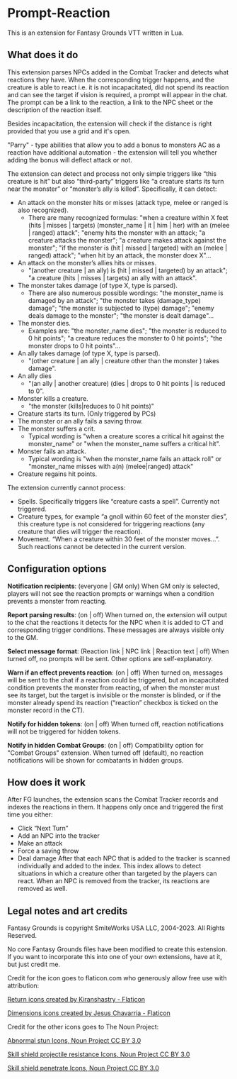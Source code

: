 # Prompt-Reaction
This is an extension for Fantasy Grounds VTT written in Lua.

## What does it do

This extension parses NPCs added in the Combat Tracker and detects what reactions they have. When the corresponding trigger happens, and the creature is able to react i.e. it is not incapacitated, did not spend its reaction and can see the target if vision is required, a prompt will appear in the chat. The prompt can be a link to the reaction, a link to the NPC sheet or the description of the reaction itself.

Besides incapacitation, the extension will check if the distance is right provided that you use a grid and it's open.

"Parry" - type abilities that allow you to add a bonus to monsters AC as a reaction have additional automation - the extension will tell you whether adding the bonus will deflect attack or not.

The extension can detect and process not only simple triggers like “this creature is hit” but also “third-party” triggers like “a creature starts its turn near the monster” or “monster’s ally is killed”. Specifically, it can detect:
* An attack on the monster hits or misses (attack type, melee or ranged is also recognized).
  * There are many recognized formulas: "when a creature within X feet (hits | misses | targets) (monster_name | it | him | her) with an (melee | ranged) attack"; "enemy hits the monster with an attack; "a creature attacks the monster"; "a creature makes attack against the monster"; "if the monster is (hit | missed | targeted) with an (melee | ranged) attack"; "when hit by an attack, the monster doex X"...
* An attack on the monster’s allies hits or misses.
  * "(another creature | an ally) is (hit | missed | targeted) by an attack"; "a creature (hits | misses | targets) an ally with an attack".
* The monster takes damage (of type X, type is parsed).
  * There are also numerous possible wordings: "the monster_name is damaged by an attack"; "the monster takes (damage_type) damage"; "the monster is subjected to (type) damage"; "enemy deals damage to the monster"; "the monster is dealt damage"...
* The monster dies.
  * Examples are: "the monster_name dies"; "the monster is reduced to 0 hit points"; "a creature reduces the monster to 0 hit points"; "the monster drops to 0 hit points"...
* An ally takes damage (of type X, type is parsed).
  * "(other creature | an ally | creature other than the monster ) takes damage".
* An ally dies
  * "(an ally | another creature) (dies | drops to 0 hit points | is reduced to 0".
* Monster kills a creature.
  * "the monster (kills|reduces to 0 hit points)"
* Creature starts its turn. (Only triggered by PCs)
* The monster or an ally fails a saving throw.
* The monster suffers a crit.
  * Typical wording is "when a creature scores a critical hit against the monster_name" or "when the monster_name suffers a critical hit".
* Monster fails an attack.
  * Typical wording is "when the monster_name fails an attack roll" or "monster_name misses with a(n) (melee|ranged) attack"
* Creature regains hit points.

The extension currently cannot process:
* Spells. Specifically triggers like “creature casts a spell”. Currently not triggered.
* Creature types, for example “a gnoll within 60 feet of the monster dies”, this creature type is not considered for triggering reactions (any creature that dies will trigger the reaction).
* Movement. “When a creature within 30 feet of the monster moves…”. Such reactions cannot be detected in the current version.

## Configuration options

**Notification recipients**: (everyone | GM only) When GM only is selected, players will not see the reaction prompts or warnings when a condition prevents a monster from reacting.


**Report parsing results**: (on | off) When turned on, the extension will output to the chat the reactions it detects for the NPC when it is added to CT and corresponding trigger conditions. These messages are always visible only to the GM.


**Select message format**: (Reaction link | NPC link | Reaction text | off) When turned off, no prompts will be sent. Other options are self-explanatory.


**Warn if an effect prevents reaction**: (on | off) When turned on, messages will be sent to the chat if a reaction could be triggered, but an incapacitated condition prevents the monster from reacting, of when the monster must see its target, but the target is invisible or the monster is blinded, or if the monster already spend its reaction (“reaction” checkbox is ticked on the monster record in the CT).


**Notify for hidden tokens**: (on | off) When turned off, reaction notifications will not be triggered for hidden tokens.


**Notify in hidden Combat Groups**: (on | off) Compatibility option for "Combat Groups" extension. When turned off (default), no reaction notifications will be shown for combatants in hidden groups.


## How does it work

After FG launches, the extension scans the Combat Tracker records and indexes the reactions in them. It happens only once and triggered the first time you either:
* Click “Next Turn”
* Add an NPC into the tracker
* Make an attack
* Force a saving throw
* Deal damage
After that each NPC that is added to the tracker is scanned individually and added to the index. This index allows to detect situations in which a creature other than targeted by the players can react. When an NPC is removed from the tracker, its reactions are removed as well.

## Legal notes and art credits

Fantasy Grounds is copyright SmiteWorks USA LLC, 2004-2023. All Rights Reserved.
	
No core Fantasy Grounds files have been modified to create this extension.
If you want to incorporate this into one of your own extensions, have at it, but just credit me.

Credit for the icon goes to flaticon.com who generously allow free use with attribution:

[Return icons created by Kiranshastry - Flaticon](https://www.flaticon.com/free-icons/return)

[Dimensions icons created by Jesus Chavarria - Flaticon](https://www.flaticon.com/free-icons/dimensions)

Credit for the other icons goes to The Noun Project:

[Abnormal stun Icons, Noun Project CC BY 3.0](https://thenounproject.com/browse/icons/term/abnormal-stun/)

[Skill shield projectile resistance Icons, Noun Project CC BY 3.0](https://thenounproject.com/browse/icons/term/skill-shield-projectile-resistance/)

[Skill shield penetrate Icons, Noun Project CC BY 3.0](https://thenounproject.com/browse/icons/term/skill-shield-penetrate/)
